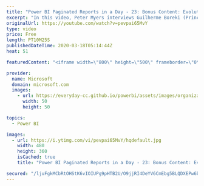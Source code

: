 ```yaml
---
title: "Power BI Paginated Reports in a Day - 23: Bonus Content: Evolution of Paginated Reporting"
excerpt: "In this video, Peter Myers interviews Guilherme Boreki (Principal Software Engineer with the product team) to reveal the evolution of paginated reports.  The Power BI Paginated Reports in a Day online course aims to empower you as a report author with the technical knowledge required to create, publish,"
originalUrl: https://youtube.com/watch?v=pevpai65MvY
type: video
price: Free
length: PT10M25S
publishedDateTime: 2020-03-18T05:14:44Z
heat: 51

featuredContent: "<iframe width=\"800\" height=\"500\" frameborder=\"0\" src=\"https://www.youtube.com/embed/pevpai65MvY\" allow=\"accelerometer; autoplay; encrypted-media; gyroscope; picture-in-picture\" allowfullscreen></iframe>"

provider:
  name: Microsoft
  domain: microsoft.com
  images:
    - url: https://everyday-cc.github.io/powerbi/assets/images/organizations/microsoft.com-50x50.jpg
      width: 50
      height: 50

topics:
  - Power BI

images:
  - url: https://i.ytimg.com/vi/pevpai65MvY/hqdefault.jpg
    width: 480
    height: 360
    isCached: true
    title: "Power BI Paginated Reports in a Day - 23: Bonus Content: Evolution of Paginated Reporting"

secured: "/ljuFgkMCbRtOHStK6vIOIUPg9pHTB2U/O9jjRI4DeYV6CmEbg5BLQDXEPw6buU3atYgY8Luopkc1zBU0DZtHUNQ2WvSQhfSj683cSEBpWxRm/xtm037DCXuBW7odrsJWBkN/Vaiw6vEIYux5nWgNTtwvoM0DV7cEeRbHydp06WeTJ/fuRNVZHtbhv/ojs517q7RpUsbbsAIMjrsIufBLoNEi04jgwyhgoEOnTu+gtwBrjUzAtBhNbAKgr7Tf7y9e/UwXtVZ7mo3K4Js6qlsvAUTuzmMU98mAKFE1AigPJJpkYLd1vbxB1MkWPU72kVmIe/cJscliJSU4/mWGF6NFUGMcGkxt+R0Kx4EfosT+m8LGgZ6xhPybzCsJlbb8GYU43dOnXRhDPsiU7YDpcfhUX+a4zD5UtXOC2MVXTLwKXs=;QYSDinxPQh3370IKwBrhDw=="
---
```



